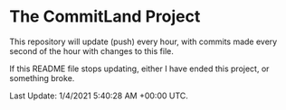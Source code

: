 # The CommitLand Project

This repository will update (push) every hour, with commits made every second of the hour with changes to this file.

If this README file stops updating, either I have ended this project, or something broke.

Last Update: 1/4/2021 5:40:28 AM +00:00 UTC.